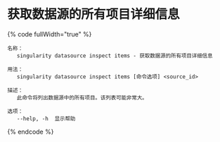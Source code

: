 # 获取数据源的所有项目详细信息

{% code fullWidth="true" %}
```
名称：
   singularity datasource inspect items - 获取数据源的所有项目详细信息

用法：
   singularity datasource inspect items [命令选项] <source_id>

描述：
   此命令将列出数据源中的所有项目。该列表可能非常大。

选项：
   --help, -h  显示帮助
```
{% endcode %}